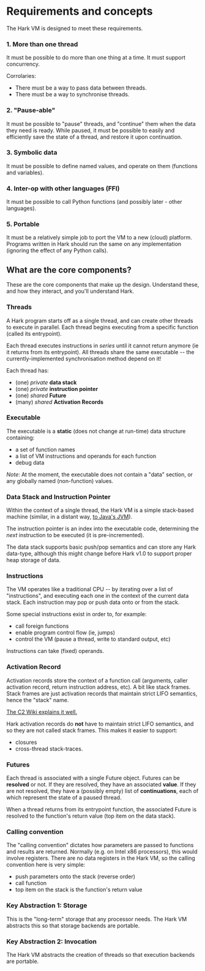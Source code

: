 # Requirements and concepts

The Hark VM is designed to meet these requirements.

### 1. More than one thread

It must be possible to do more than one thing at a time. It must support
concurrency.

Corrolaries:
- There must be a way to pass data between threads.
- There must be a way to synchronise threads.

### 2. "Pause-able"

It must be possible to "pause" threads, and "continue" them when the data they
need is ready. While paused, it must be possible to easily and efficiently save
the state of a thread, and restore it upon continuation.

### 3. Symbolic data

It must be possible to define named values, and operate on them (functions and
variables).

### 4. Inter-op with other languages (FFI)

It must be possible to call Python functions (and possibly later - other
languages).

### 5. Portable

It must be a relatively simple job to port the VM to a new (cloud) platform.
Programs written in Hark should run the same on any implementation (ignoring the
effect of any Python calls).


## What are the core components?

These are the core components that make up the design. Understand these, and how
they interact, and you'll understand Hark.


### Threads

A Hark program starts off as a single thread, and can create other threads to
execute in parallel. Each thread begins executing from a specific function
(called its entrypoint).

Each thread executes instructions in *series* until it cannot return anymore (ie
it returns from its entrypoint). All threads share the same executable -- the
currently-implemented synchronisation method depend on it!

Each thread has:

- (one) *private* **data stack**
- (one) *private* **instruction pointer**
- (one) *shared* **Future**
- (many) *shared* **Activation Records**

### Executable

The executable is a **static** (does not change at run-time) data structure
containing:

- a set of function names
- a list of VM instructions and operands for each function
- debug data

*Note*: At the moment, the executable does not contain a "data" section, or any
globally named (non-function) values.

### Data Stack and Instruction Pointer

Within the context of a single thread, the Hark VM is a simple stack-based
machine (similar, in a distant way, [to Java's JVM][jvm]).

The instruction pointer is an index into the executable code, determining the
*next* instruction to be executed (it is pre-incremented).

The data stack supports basic push/pop semantics and can store any Hark
data-type, although this might change before Hark v1.0 to support proper heap
storage of data.

[jvm]: https://www.jopdesign.com/doc/stack.pdf

### Instructions

The VM operates like a traditional CPU -- by iterating over a list of
"instructions", and executing each one in the context of the current data stack.
Each instruction may pop or push data onto or from the stack.

Some special instructions exist in order to, for example:
- call foreign functions
- enable program control flow (ie, jumps)
- control the VM (pause a thread, write to standard output, etc) 

Instructions can take (fixed) operands.

### Activation Record

Activation records store the context of a function call (arguments, caller
activation record, return instruction address, etc). A bit like stack frames.
Stack frames are just activation records that maintain strict LIFO semantics,
hence the "stack" name.

[The C2 Wiki explains it well.](https://wiki.c2.com/?ActivationRecord)

Hark activation records do **not** have to maintain strict LIFO semantics, and
so they are not called stack frames. This makes it easier to support:
- closures
- cross-thread stack-traces.

### Futures

Each thread is associated with a single Future object. Futures can be
**resolved** or not. If they are resolved, they have an associated **value**. If
they are not resolved, they have a (possibly empty) list of **continuations**,
each of which represent the state of a paused thread.

When a thread returns from its entrypoint function, the associated Future is
resolved to the function's return value (top item on the data stack).

### Calling convention

The "calling convention" dictates how parameters are passed to functions and
results are returned. Normally (e.g. on Intel x86 processors), this would
involve registers. There are no data registers in the Hark VM, so the calling
convention here is very simple:

- push parameters onto the stack (reverse order)
- call function
- top item on the stack is the function's return value


### Key Abstraction 1: Storage

This is the "long-term" storage that any processor needs. The Hark VM abstracts
this so that storage backends are portable.


### Key Abstraction 2: Invocation

The Hark VM abstracts the creation of threads so that execution backends are
portable.
